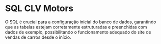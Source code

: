 # SQL CLV Motors

O SQL é crucial para a configuração inicial do banco de dados, garantindo que as tabelas estejam corretamente estruturadas e preenchidas com dados de exemplo, possibilitando o funcionamento adequado do site de vendas de carros desde o início.
